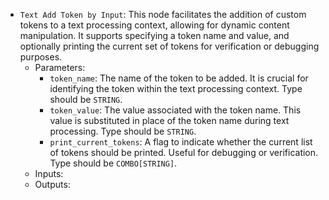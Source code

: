 - `Text Add Token by Input`: This node facilitates the addition of custom tokens to a text processing context, allowing for dynamic content manipulation. It supports specifying a token name and value, and optionally printing the current set of tokens for verification or debugging purposes.
    - Parameters:
        - `token_name`: The name of the token to be added. It is crucial for identifying the token within the text processing context. Type should be `STRING`.
        - `token_value`: The value associated with the token name. This value is substituted in place of the token name during text processing. Type should be `STRING`.
        - `print_current_tokens`: A flag to indicate whether the current list of tokens should be printed. Useful for debugging or verification. Type should be `COMBO[STRING]`.
    - Inputs:
    - Outputs:
